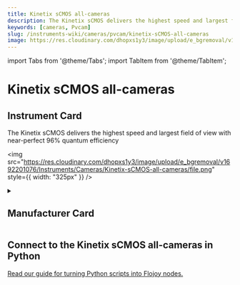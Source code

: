 ```yaml
---
title: Kinetix sCMOS all-cameras
description: The Kinetix sCMOS delivers the highest speed and largest field of view with near-perfect 96% quantum efficiency
keywords: [cameras, Pvcam]
slug: /instruments-wiki/cameras/pvcam/kinetix-sCMOS-all-cameras
image: https://res.cloudinary.com/dhopxs1y3/image/upload/e_bgremoval/v1692201076/Instruments/Cameras/Kinetix-sCMOS-all-cameras/file.png
---
```


import Tabs from '@theme/Tabs';
import TabItem from '@theme/TabItem';

# Kinetix sCMOS all-cameras

## Instrument Card

<div className="flex">

<div>

The Kinetix sCMOS delivers the highest speed and largest field of view with near-perfect 96% quantum efficiency

</div>

<img src="https://res.cloudinary.com/dhopxs1y3/image/upload/e_bgremoval/v1692201076/Instruments/Cameras/Kinetix-sCMOS-all-cameras/file.png" style={{ width: "325px" }} />

</div>

<details>
<summary><h2>Manufacturer Card</h2></summary>

<img src="https://res.cloudinary.com/dhopxs1y3/image/upload/e_bgremoval/v1692125958/Instruments/Vendor%20Logos/Teledyne.png" style={{ width: "100%", objectFit: "cover" }} />

**Teledyne** provides enabling technologies to sense, transmit and analyze information for industrial growth markets. <a href="https://www.teledyne.com">Website</a>.

<ul>
  <li>Headquarters: USA</li>
  <li>Yearly Revenue (millions, USD): 4614.0</li>
</ul>
</details>

## Connect to the Kinetix sCMOS all-cameras in Python

[Read our guide for turning Python scripts into Flojoy nodes.](https://docs.flojoy.ai/custom-nodes/creating-custom-node/)


